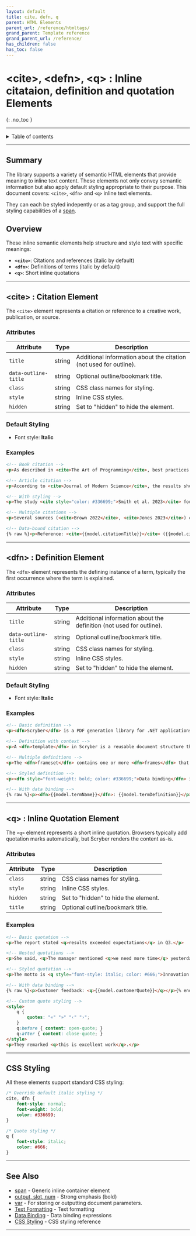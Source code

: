 ```yaml
---
layout: default
title: cite, defn, q
parent: HTML Elements
parent_url: /reference/htmltags/
grand_parent: Template reference
grand_parent_url: /reference/
has_children: false
has_toc: false
---
```


# &lt;cite&gt;, &lt;defn&gt;, &lt;q&gt; : Inline citataion, definition and quotation Elements
{: .no_toc }

---

<details markdown="block">
  <summary>
    Table of contents
  </summary>
  {: .text-delta }
- TOC
{: toc}
</details>

---

## Summary

The library supports a variety of semantic HTML elements that provide meaning to inline text content. These elements not only convey semantic information but also apply default styling appropriate to their purpose. This document covers: `<cite>`, `<dfn>` and `<q>` inline text elements.

They can each be styled indepently or as a tag group, and support the full styling capabilities of a [span](html_span_element.html).

## Overview

These inline semantic elements help structure and style text with specific meanings:

- **`<cite>`**: Citations and references (italic by default)
- **`<dfn>`**: Definitions of terms (italic by default)
- **`<q>`**: Short inline quotations

---

## &lt;cite&gt; : Citation Element

The `<cite>` element represents a citation or reference to a creative work, publication, or source.

### Attributes

| Attribute | Type | Description |
|-----------|------|-------------|
| `title` | string | Additional information about the citation (not used for outline). |
| `data-outline-title` | string | Optional outline/bookmark title. |
| `class` | string | CSS class names for styling. |
| `style` | string | Inline CSS styles. |
| `hidden` | string | Set to "hidden" to hide the element. |

### Default Styling

- Font style: **Italic**

### Examples

```html
<!-- Book citation -->
<p>As described in <cite>The Art of Programming</cite>, best practices include...</p>

<!-- Article citation -->
<p>According to <cite>Journal of Modern Science</cite>, the results show...</p>

<!-- With styling -->
<p>The study <cite style="color: #336699;">Smith et al. 2023</cite> found that...</p>

<!-- Multiple citations -->
<p>Several sources (<cite>Brown 2022</cite>, <cite>Jones 2023</cite>) confirm this.</p>

<!-- Data-bound citation -->
{% raw %}<p>Reference: <cite>{{model.citationTitle}}</cite> ({{model.citationYear}})</p>{% endraw %}
```

---

## &lt;dfn&gt; : Definition Element

The `<dfn>` element represents the defining instance of a term, typically the first occurrence where the term is explained.

### Attributes

| Attribute | Type | Description |
|-----------|------|-------------|
| `title` | string | Additional information about the definition (not used for outline). |
| `data-outline-title` | string | Optional outline/bookmark title. |
| `class` | string | CSS class names for styling. |
| `style` | string | Inline CSS styles. |
| `hidden` | string | Set to "hidden" to hide the element. |

### Default Styling

- Font style: **Italic**

### Examples

```html
<!-- Basic definition -->
<p><dfn>Scryber</dfn> is a PDF generation library for .NET applications.</p>

<!-- Definition with context -->
<p>A <dfn>template</dfn> in Scryber is a reusable document structure that can be populated with dynamic data.</p>

<!-- Multiple definitions -->
<p>The <dfn>frameset</dfn> contains one or more <dfn>frames</dfn> that reference content sources.</p>

<!-- Styled definition -->
<p><dfn style="font-weight: bold; color: #336699;">Data binding</dfn> is the process of connecting template elements to data sources.</p>

<!-- With data binding -->
{% raw %}<p><dfn>{{model.termName}}</dfn>: {{model.termDefinition}}</p>{% endraw %}
```

---

## &lt;q&gt; : Inline Quotation Element

The `<q>` element represents a short inline quotation. Browsers typically add quotation marks automatically, but Scryber renders the content as-is.

### Attributes

| Attribute | Type | Description |
|-----------|------|-------------|
| `class` | string | CSS class names for styling. |
| `style` | string | Inline CSS styles. |
| `hidden` | string | Set to "hidden" to hide the element. |
| `title` | string | Optional outline/bookmark title. |

### Examples

```html
<!-- Basic quotation -->
<p>The report stated <q>results exceeded expectations</q> in Q3.</p>

<!-- Nested quotations -->
<p>She said, <q>The manager mentioned <q>we need more time</q> yesterday</q>.</p>

<!-- Styled quotation -->
<p>The motto is <q style="font-style: italic; color: #666;">Innovation through collaboration</q>.</p>

<!-- With data binding -->
{% raw %}<p>Customer feedback: <q>{{model.customerQuote}}</q></p>{% endraw %}

<!-- Custom quote styling -->
<style>
    q {
        quotes: "«" "»" "‹" "›";
    }
    q:before { content: open-quote; }
    q:after { content: close-quote; }
</style>
<p>They remarked <q>this is excellent work</q>.</p>
```

---



## CSS Styling

All these elements support standard CSS styling:

```css
/* Override default italic styling */
cite, dfn {
    font-style: normal;
    font-weight: bold;
    color: #336699;
}

/* Quote styling */
q {
    font-style: italic;
    color: #666;
}
```

---

## See Also

- [span](html_span_elelemts.html) - Generic inline container element
- [output, slot, num](html_output_slot_num_elements.html) - Strong emphasis (bold)
- [var](html_var_element.html) - For storing or outputting document parameters.
- [Text Formatting](/library/templates/text.html) - Text formatting
- [Data Binding](/library/binding/) - Data binding expressions
- [CSS Styling](/library/styles/) - CSS styling reference

---
